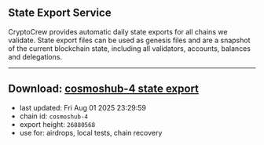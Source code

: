 ## State Export Service
CryptoCrew provides automatic daily state exports for all chains we validate. State export files can be used as genesis files and are a snapshot of the current blockchain state, including all validators, accounts, balances and delegations.

---
**Download: [cosmoshub-4 state export](https://dl-eu2.ccvalidators.com/SERVICE/cosmoshub/cosmoshub-4_export_26880568.json)**
---

- last updated: Fri Aug 01 2025 23:29:59
- chain id: `cosmoshub-4`
- export height: `26880568`
- use for: airdrops, local tests, chain recovery
